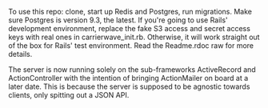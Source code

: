 To use this repo: clone, start up Redis and Postgres, run migrations. Make sure Postgres is version 9.3, the latest. If you're going to use Rails' development environment, replace the fake S3 access and secret access keys with real ones in carrierwave_init.rb. Otherwise, it will work straight out of the box for Rails' test environment. Read the Readme.rdoc raw for more details.

The server is now running solely on the sub-frameworks ActiveRecord and ActionController with the intention of bringing ActionMailer on board at a later date. This is because the server is supposed to be agnostic towards clients, only spitting out a JSON API.

